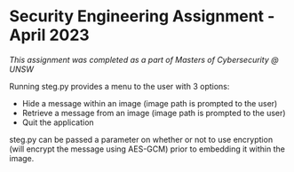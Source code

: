 # Security Engineering Assignment - April 2023

_This assignment was completed as a part of Masters of Cybersecurity @ UNSW_

Running steg.py provides a menu to the user with 3 options:
- Hide a message within an image (image path is prompted to the user)
- Retrieve a message from an image (image path is prompted to the user)
- Quit the application
  
steg.py can be passed a parameter on whether or not to use encryption (will encrypt the message using AES-GCM) prior to embedding it within the image.
